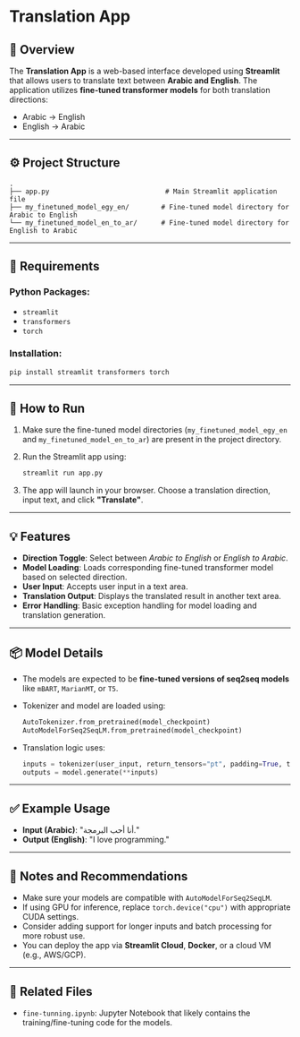 # Translation App

## 📌 Overview

The **Translation App** is a web-based interface developed using **Streamlit** that allows users to translate text between **Arabic and English**. The application utilizes **fine-tuned transformer models** for both translation directions:

* Arabic → English
* English → Arabic

---

## ⚙️ Project Structure

```plaintext
.
├── app.py                             # Main Streamlit application file
├── my_finetuned_model_egy_en/        # Fine-tuned model directory for Arabic to English
└── my_finetuned_model_en_to_ar/      # Fine-tuned model directory for English to Arabic
```

---

## 🧰 Requirements

### Python Packages:

* `streamlit`
* `transformers`
* `torch`

### Installation:

```bash
pip install streamlit transformers torch
```

---

## 🚀 How to Run

1. Make sure the fine-tuned model directories (`my_finetuned_model_egy_en` and `my_finetuned_model_en_to_ar`) are present in the project directory.
2. Run the Streamlit app using:

   ```bash
   streamlit run app.py
   ```
3. The app will launch in your browser. Choose a translation direction, input text, and click **"Translate"**.

---

## 💡 Features

* **Direction Toggle**: Select between *Arabic to English* or *English to Arabic*.
* **Model Loading**: Loads corresponding fine-tuned transformer model based on selected direction.
* **User Input**: Accepts user input in a text area.
* **Translation Output**: Displays the translated result in another text area.
* **Error Handling**: Basic exception handling for model loading and translation generation.

---

## 📦 Model Details

* The models are expected to be **fine-tuned versions of seq2seq models** like `mBART`, `MarianMT`, or `T5`.

* Tokenizer and model are loaded using:

  ```python
  AutoTokenizer.from_pretrained(model_checkpoint)
  AutoModelForSeq2SeqLM.from_pretrained(model_checkpoint)
  ```

* Translation logic uses:

  ```python
  inputs = tokenizer(user_input, return_tensors="pt", padding=True, truncation=True).to("cpu")
  outputs = model.generate(**inputs)
  ```

---

## ✅ Example Usage

* **Input (Arabic)**: "أنا أحب البرمجة."
* **Output (English)**: "I love programming."

---

## 🧪 Notes and Recommendations

* Make sure your models are compatible with `AutoModelForSeq2SeqLM`.
* If using GPU for inference, replace `torch.device("cpu")` with appropriate CUDA settings.
* Consider adding support for longer inputs and batch processing for more robust use.
* You can deploy the app via **Streamlit Cloud**, **Docker**, or a cloud VM (e.g., AWS/GCP).

---

## 📁 Related Files

* `fine-tunning.ipynb`: Jupyter Notebook that likely contains the training/fine-tuning code for the models.
